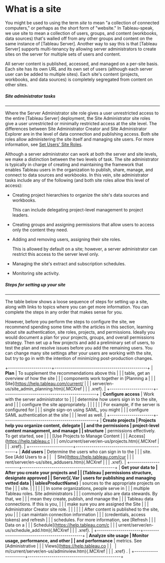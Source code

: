 

What is a site
==============
You might be used to using the term *site* to mean "a collection of
connected computers," or perhaps as the short form of "website." In
Tableau-speak, we use site to mean a collection of users, groups, and
content (workbooks, data sources) that's walled off from any other
groups and content on the same instance of [Tableau
Server]. Another way to say this is that [Tableau
Server] supports multi-tenancy by allowing server
administrators to create sites on the server for multiple sets of users
and content.

All server content is published, accessed, and managed on a per-site
basis. Each site has its own URL and its own set of users (although each
server user can be added to multiple sites). Each site's content
(projects, workbooks, and data sources) is completely segregated from
content on other sites.



##### Site administrator tasks
------------------------------------------------------------------------------------------------------------------


Where the Server Administrator site role gives a user unrestricted
access to the entire [Tableau Server] deployment,
the Site Administrator site roles give a user unrestricted or minimally
restricted access at the site level. The differences between Site
Administrator Creator and Site Administrator Explorer are in the level
of data connection and publishing access. Both site roles allow
administering the site itself and managing site users. For more
information, see [Set Users' Site
Roles](https://help.tableau.com/current/server/en-us/users_site_roles.htm).

Although a server administrator can work at both the server and site
levels, we make a distinction between the two levels of task. The site
administrator is typically in charge of creating and maintaining the
framework that enables Tableau users in the organization to publish,
share, manage, and connect to data sources and workbooks. In this vein,
site administrator tasks include any of the following (and both site
roles allow this level of access):

-   Creating project hierarchies to organize the site's data sources and
    workbooks.

    This can include delegating project-level management to project
    leaders.

-   Creating groups and assigning permissions that allow users to access
    only the content they need.

-   Adding and removing users, assigning their site roles.

    This is allowed by default on a site; however, a server
    administrator can restrict this access to the server level only.

-   Managing the site's extract and subscription schedules.

-   Monitoring site activity.




##### Steps for setting up your site
------------------------------------------------------------------------------------------------------------------------


The table below shows a loose sequence of steps for setting up a site,
along with links to topics where you can get more information. You can
complete the steps in any order that makes sense for you.

However, before you perform the steps to configure the site, we
recommend spending some time with the articles in this section, learning
about site authentication, site roles, projects, and permissions.
Ideally you would document a plan for your projects, groups, and overall
permissions strategy. Then set up a few projects and add a preliminary
set of users, to test the plan and resolve issues before you add the
remaining users. You can change many site settings after your users are
working with the site, but try to go in with the intention of minimizing
post-production changes.

+----------------------+-----------------------------------------------+
| **Plan**             | To supplement the recommendations above this  |
|                      | table, get an overview of how the site        |
|                      | components work together in [Planning a       |
|                      | Site](https://help.tableau.com/current/       |
|                      | server/en-us/site_admin_planning.htm){.MCXref |
|                      | .xref}.                                       |
+----------------------+-----------------------------------------------+
| **Configure access** | Work with the server administrator to         |
|                      | determine how users sign in to the site, and  |
|                      | configure the site appropriately.             |
|                      |                                               |
|                      | For example, if the server is configured for  |
|                      | single sign-on using SAML, you might          |
|                      | configure SAML authentication at the site     |
|                      | level as well.                                |
+----------------------+-----------------------------------------------+
| **Create projects    | Projects help you organize content, delegate  |
| and the permissions  | project-level content management, and manage  |
| structure**          | permissions effectively. To get started, see  |
|                      | [Use Projects to Manage Content               |
|                      | Access](https://help.tableau.c                |
|                      | om/current/server/en-us/projects.htm){.MCXref |
|                      | .xref}.                                       |
+----------------------+-----------------------------------------------+
| **Add users**        | Determine the users who can sign in to the    |
|                      | site. See [Add Users to a                     |
|                      | Site](https://help.tableau.com/cur            |
|                      | rent/server/en-us/sites_addusers.htm){.MCXref |
|                      | .xref}.                                       |
+----------------------+-----------------------------------------------+
| **Get your data to   | After you create your projects and            |
| [Tableau             | permissions structure, designate approved     |
| Server]{.Var         | users for publishing and managing vetted data |
| iablesProductName}** | sources to the appropriate projects on the    |
|                      | site.                                         |
|                      |                                               |
|                      | In some organizations, people serve in        |
|                      | multiple Tableau roles. Site administrators   |
|                      | commonly also are data stewards. By that, we  |
|                      | mean they create, publish, and manage the     |
|                      | Tableau data connections. If this is you,     |
|                      | make sure you are assigned the Site           |
|                      | Administrator Creator site role.              |
|                      |                                               |
|                      | After content is published to the site, you   |
|                      | can maintain connection information           |
|                      | (credentials, access tokens) and refresh      |
|                      | schedules. For more information, see [Refresh |
|                      | Data on a                                     |
|                      | Schedule](https://help.tableau.com/c          |
|                      | urrent/server/en-us/schedule_add.htm){.MCXref |
|                      | .xref}.                                       |
+----------------------+-----------------------------------------------+
| **Analyze site usage | Monitor usage, performance, and other         |
| and performance**    | metrics. See [Administrative                  |
|                      | Views](https://help.tableau.co                |
|                      | m/current/server/en-us/adminview.htm){.MCXref |
|                      | .xref} .                                      |
+----------------------+-----------------------------------------------+
